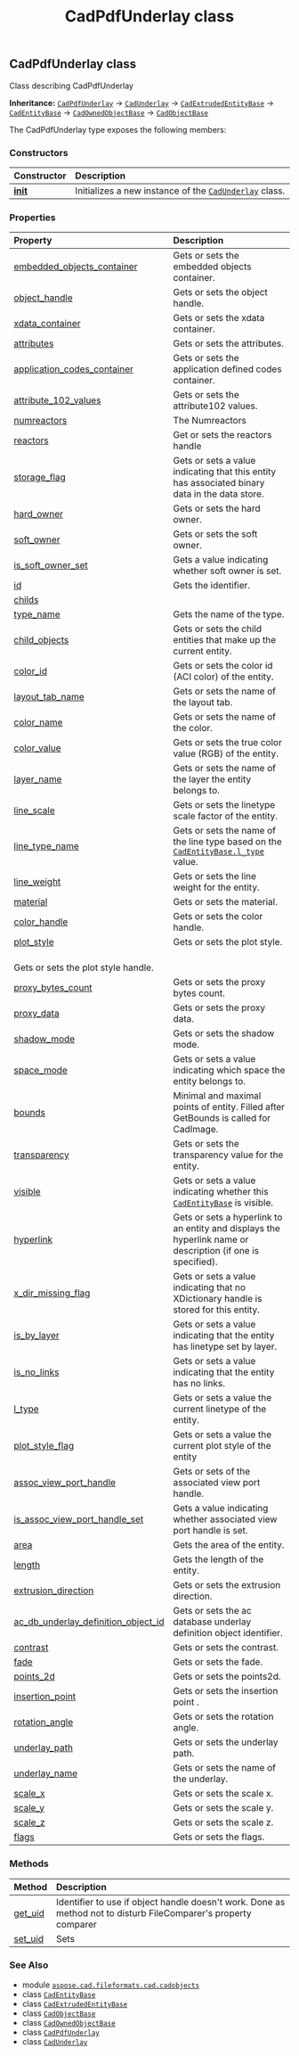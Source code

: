 ﻿---
title: CadPdfUnderlay class
second_title: Aspose.CAD for Python via .NET API References
description: 
type: docs
weight: 970
url: /python-net/aspose.cad.fileformats.cad.cadobjects/cadpdfunderlay/
is_root: false
---

## CadPdfUnderlay class

Class describing CadPdfUnderlay



**Inheritance:** [`CadPdfUnderlay`](/cad/python-net/aspose.cad.fileformats.cad.cadobjects/cadpdfunderlay) → 
[`CadUnderlay`](/cad/python-net/aspose.cad.fileformats.cad.cadobjects/cadunderlay) → 
[`CadExtrudedEntityBase`](/cad/python-net/aspose.cad.fileformats.cad.cadobjects/cadextrudedentitybase) → 
[`CadEntityBase`](/cad/python-net/aspose.cad.fileformats.cad.cadobjects/cadentitybase) → 
[`CadOwnedObjectBase`](/cad/python-net/aspose.cad.fileformats.cad.cadobjects/cadownedobjectbase) → 
[`CadObjectBase`](/cad/python-net/aspose.cad.fileformats.cad.cadobjects/cadobjectbase)



The CadPdfUnderlay type exposes the following members:

### Constructors
| Constructor | Description |
| :- | :- |
| [__init__](/cad/python-net/aspose.cad.fileformats.cad.cadobjects/cadpdfunderlay/__init__/#) | Initializes a new instance of the [`CadUnderlay`](/cad/python-net/aspose.cad.fileformats.cad.cadobjects/cadunderlay) class. |


### Properties
| Property | Description |
| :- | :- |
| [embedded_objects_container](/cad/python-net/aspose.cad.fileformats.cad.cadobjects/cadpdfunderlay/embedded_objects_container) | Gets or sets the embedded objects container. |
| [object_handle](/cad/python-net/aspose.cad.fileformats.cad.cadobjects/cadpdfunderlay/object_handle) | Gets or sets the object handle. |
| [xdata_container](/cad/python-net/aspose.cad.fileformats.cad.cadobjects/cadpdfunderlay/xdata_container) | Gets or sets the xdata container. |
| [attributes](/cad/python-net/aspose.cad.fileformats.cad.cadobjects/cadpdfunderlay/attributes) | Gets or sets the attributes. |
| [application_codes_container](/cad/python-net/aspose.cad.fileformats.cad.cadobjects/cadpdfunderlay/application_codes_container) | Gets or sets the application defined codes container. |
| [attribute_102_values](/cad/python-net/aspose.cad.fileformats.cad.cadobjects/cadpdfunderlay/attribute_102_values) | Gets or sets the attribute102 values. |
| [numreactors](/cad/python-net/aspose.cad.fileformats.cad.cadobjects/cadpdfunderlay/numreactors) | The Numreactors |
| [reactors](/cad/python-net/aspose.cad.fileformats.cad.cadobjects/cadpdfunderlay/reactors) | Get or sets the reactors handle |
| [storage_flag](/cad/python-net/aspose.cad.fileformats.cad.cadobjects/cadpdfunderlay/storage_flag) | Gets or sets a value indicating that this entity has associated binary data in the data store. |
| [hard_owner](/cad/python-net/aspose.cad.fileformats.cad.cadobjects/cadpdfunderlay/hard_owner) | Gets or sets the hard owner. |
| [soft_owner](/cad/python-net/aspose.cad.fileformats.cad.cadobjects/cadpdfunderlay/soft_owner) | Gets or sets the soft owner. |
| [is_soft_owner_set](/cad/python-net/aspose.cad.fileformats.cad.cadobjects/cadpdfunderlay/is_soft_owner_set) | Gets a value indicating whether soft owner is set. |
| [id](/cad/python-net/aspose.cad.fileformats.cad.cadobjects/cadpdfunderlay/id) | Gets the identifier. |
| [childs](/cad/python-net/aspose.cad.fileformats.cad.cadobjects/cadpdfunderlay/childs) |  |
| [type_name](/cad/python-net/aspose.cad.fileformats.cad.cadobjects/cadpdfunderlay/type_name) | Gets the name of the type. |
| [child_objects](/cad/python-net/aspose.cad.fileformats.cad.cadobjects/cadpdfunderlay/child_objects) | Gets or sets the child entities that make up the current entity. |
| [color_id](/cad/python-net/aspose.cad.fileformats.cad.cadobjects/cadpdfunderlay/color_id) | Gets or sets the color id (ACI color) of the entity. |
| [layout_tab_name](/cad/python-net/aspose.cad.fileformats.cad.cadobjects/cadpdfunderlay/layout_tab_name) | Gets or sets the name of the layout tab. |
| [color_name](/cad/python-net/aspose.cad.fileformats.cad.cadobjects/cadpdfunderlay/color_name) | Gets or sets the name of the color. |
| [color_value](/cad/python-net/aspose.cad.fileformats.cad.cadobjects/cadpdfunderlay/color_value) | Gets or sets the true color value (RGB) of the entity. |
| [layer_name](/cad/python-net/aspose.cad.fileformats.cad.cadobjects/cadpdfunderlay/layer_name) | Gets or sets the name of the layer the entity belongs to. |
| [line_scale](/cad/python-net/aspose.cad.fileformats.cad.cadobjects/cadpdfunderlay/line_scale) | Gets or sets the linetype scale factor of the entity. |
| [line_type_name](/cad/python-net/aspose.cad.fileformats.cad.cadobjects/cadpdfunderlay/line_type_name) | Gets or sets the name of the line type based on the [`CadEntityBase.l_type`](/cad/python-net/aspose.cad.fileformats.cad.cadobjects/cadentitybase#l_type) value. |
| [line_weight](/cad/python-net/aspose.cad.fileformats.cad.cadobjects/cadpdfunderlay/line_weight) | Gets or sets the line weight for the entity. |
| [material](/cad/python-net/aspose.cad.fileformats.cad.cadobjects/cadpdfunderlay/material) | Gets or sets the material. |
| [color_handle](/cad/python-net/aspose.cad.fileformats.cad.cadobjects/cadpdfunderlay/color_handle) | Gets or sets the color handle. |
| [plot_style](/cad/python-net/aspose.cad.fileformats.cad.cadobjects/cadpdfunderlay/plot_style) | Gets or sets the plot style.<br/>Gets or sets the plot style handle. |
| [proxy_bytes_count](/cad/python-net/aspose.cad.fileformats.cad.cadobjects/cadpdfunderlay/proxy_bytes_count) | Gets or sets the proxy bytes count. |
| [proxy_data](/cad/python-net/aspose.cad.fileformats.cad.cadobjects/cadpdfunderlay/proxy_data) | Gets or sets the proxy data. |
| [shadow_mode](/cad/python-net/aspose.cad.fileformats.cad.cadobjects/cadpdfunderlay/shadow_mode) | Gets or sets the shadow mode. |
| [space_mode](/cad/python-net/aspose.cad.fileformats.cad.cadobjects/cadpdfunderlay/space_mode) | Gets or sets a value indicating which space the entity belongs to. |
| [bounds](/cad/python-net/aspose.cad.fileformats.cad.cadobjects/cadpdfunderlay/bounds) | Minimal and maximal points of entity. Filled after GetBounds is called for CadImage. |
| [transparency](/cad/python-net/aspose.cad.fileformats.cad.cadobjects/cadpdfunderlay/transparency) | Gets or sets the transparency value for the entity. |
| [visible](/cad/python-net/aspose.cad.fileformats.cad.cadobjects/cadpdfunderlay/visible) | Gets or sets a value indicating whether this [`CadEntityBase`](/cad/python-net/aspose.cad.fileformats.cad.cadobjects/cadentitybase) is visible. |
| [hyperlink](/cad/python-net/aspose.cad.fileformats.cad.cadobjects/cadpdfunderlay/hyperlink) | Gets or sets a hyperlink to an entity and displays the hyperlink name or description (if one is specified). |
| [x_dir_missing_flag](/cad/python-net/aspose.cad.fileformats.cad.cadobjects/cadpdfunderlay/x_dir_missing_flag) | Gets or sets a value indicating that no XDictionary handle is stored for this entity. |
| [is_by_layer](/cad/python-net/aspose.cad.fileformats.cad.cadobjects/cadpdfunderlay/is_by_layer) | Gets or sets a value indicating that the entity has linetype set by layer. |
| [is_no_links](/cad/python-net/aspose.cad.fileformats.cad.cadobjects/cadpdfunderlay/is_no_links) | Gets or sets a value indicating that the entity has no links. |
| [l_type](/cad/python-net/aspose.cad.fileformats.cad.cadobjects/cadpdfunderlay/l_type) | Gets or sets a value the current linetype of the entity. |
| [plot_style_flag](/cad/python-net/aspose.cad.fileformats.cad.cadobjects/cadpdfunderlay/plot_style_flag) | Gets or sets a value the current plot style of the entity |
| [assoc_view_port_handle](/cad/python-net/aspose.cad.fileformats.cad.cadobjects/cadpdfunderlay/assoc_view_port_handle) | Gets or sets of the associated view port handle. |
| [is_assoc_view_port_handle_set](/cad/python-net/aspose.cad.fileformats.cad.cadobjects/cadpdfunderlay/is_assoc_view_port_handle_set) | Gets a value indicating whether associated view port handle is set. |
| [area](/cad/python-net/aspose.cad.fileformats.cad.cadobjects/cadpdfunderlay/area) | Gets the area of the entity. |
| [length](/cad/python-net/aspose.cad.fileformats.cad.cadobjects/cadpdfunderlay/length) | Gets the length of the entity. |
| [extrusion_direction](/cad/python-net/aspose.cad.fileformats.cad.cadobjects/cadpdfunderlay/extrusion_direction) | Gets or sets the extrusion direction. |
| [ac_db_underlay_definition_object_id](/cad/python-net/aspose.cad.fileformats.cad.cadobjects/cadpdfunderlay/ac_db_underlay_definition_object_id) | Gets or sets the ac database underlay definition object identifier. |
| [contrast](/cad/python-net/aspose.cad.fileformats.cad.cadobjects/cadpdfunderlay/contrast) | Gets or sets the contrast. |
| [fade](/cad/python-net/aspose.cad.fileformats.cad.cadobjects/cadpdfunderlay/fade) | Gets or sets the fade. |
| [points_2d](/cad/python-net/aspose.cad.fileformats.cad.cadobjects/cadpdfunderlay/points_2d) | Gets or sets the points2d. |
| [insertion_point](/cad/python-net/aspose.cad.fileformats.cad.cadobjects/cadpdfunderlay/insertion_point) | Gets or sets the insertion point . |
| [rotation_angle](/cad/python-net/aspose.cad.fileformats.cad.cadobjects/cadpdfunderlay/rotation_angle) | Gets or sets the rotation angle. |
| [underlay_path](/cad/python-net/aspose.cad.fileformats.cad.cadobjects/cadpdfunderlay/underlay_path) | Gets or sets the underlay path. |
| [underlay_name](/cad/python-net/aspose.cad.fileformats.cad.cadobjects/cadpdfunderlay/underlay_name) | Gets or sets the name of the underlay. |
| [scale_x](/cad/python-net/aspose.cad.fileformats.cad.cadobjects/cadpdfunderlay/scale_x) | Gets or sets the scale x. |
| [scale_y](/cad/python-net/aspose.cad.fileformats.cad.cadobjects/cadpdfunderlay/scale_y) | Gets or sets the scale y. |
| [scale_z](/cad/python-net/aspose.cad.fileformats.cad.cadobjects/cadpdfunderlay/scale_z) | Gets or sets the scale z. |
| [flags](/cad/python-net/aspose.cad.fileformats.cad.cadobjects/cadpdfunderlay/flags) | Gets or sets the flags. |


### Methods
| Method | Description |
| :- | :- |
| [get_uid](/cad/python-net/aspose.cad.fileformats.cad.cadobjects/cadpdfunderlay/get_uid/#) | Identifier to use if object handle doesn't work. Done as method not to disturb FileComparer's property comparer |
| [set_uid](/cad/python-net/aspose.cad.fileformats.cad.cadobjects/cadpdfunderlay/set_uid/#str) | Sets |



### See Also
* module [`aspose.cad.fileformats.cad.cadobjects`](..)
* class [`CadEntityBase`](/cad/python-net/aspose.cad.fileformats.cad.cadobjects/cadentitybase)
* class [`CadExtrudedEntityBase`](/cad/python-net/aspose.cad.fileformats.cad.cadobjects/cadextrudedentitybase)
* class [`CadObjectBase`](/cad/python-net/aspose.cad.fileformats.cad.cadobjects/cadobjectbase)
* class [`CadOwnedObjectBase`](/cad/python-net/aspose.cad.fileformats.cad.cadobjects/cadownedobjectbase)
* class [`CadPdfUnderlay`](/cad/python-net/aspose.cad.fileformats.cad.cadobjects/cadpdfunderlay)
* class [`CadUnderlay`](/cad/python-net/aspose.cad.fileformats.cad.cadobjects/cadunderlay)
